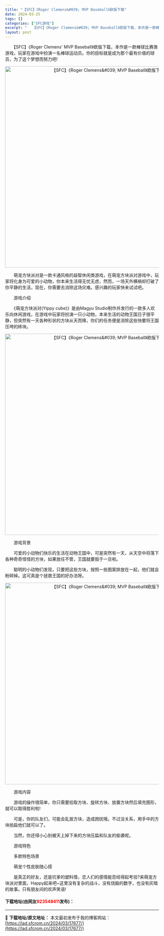 ```yaml
---
title: "【SFC】《Roger Clemens&#039; MVP Baseball》欧版下载"
date: 2024-03-25
tags: []
categories: ["SFC游戏"]
excerpt: "　　【SFC】《Roger Clemens&#039; MVP Baseball》欧版下载，本作是一款棒球比赛类游戏，玩家在游戏中扮演一名棒球运动员。你的目标就是成为那个最有价值的球员，为了这个梦想而努力吧! 　　萌宠方块派对是一款卡通风格的益智休闲类游戏，在萌宠方块派对游戏中，玩家将化身为可爱的小动&hellip;"
layout: post
---
```


 <p>　　【SFC】《Roger Clemens&#39; MVP Baseball》欧版下载，本作是一款棒球比赛类游戏，玩家在游戏中扮演一名棒球运动员。你的目标就是成为那个最有价值的球员，为了这个梦想而努力吧!</p> <p align="center"><img align="" border="0" src="https://lad.sfcrom.cn/wp-content/uploads/2024/03/20240325_6600c9699ecff.png" width="658" alt="【SFC】《Roger Clemens&amp;#039; MVP Baseball》欧版下载" /></p> <p>　　萌宠方块派对是一款卡通风格的益智休闲类游戏，在萌宠方块派对游戏中，玩家将化身为可爱的小动物，你本来生活得无忧无虑，然而，一场天外横祸却打破了你平静的生活，现在，你需要去消除这场灾难。感兴趣的玩家快来试试吧。</p> <p>　　游戏介绍</p> <p>　　《萌宠方块派对(Yippy cube)》是由Magyu Studio制作并发行的一款多人欢乐向休闲游戏，在游戏中玩家将扮演一只小动物，本来生活的动物王国日子很平静，但突然有一天各种形状的方块从天而降，你们的任务便是消除这些快要将王国压垮的砖块。</p> <p align="center"><img align="" border="0" src="https://lad.sfcrom.cn/wp-content/uploads/2024/03/20240325_6600c96b0fabf.png" width="658" alt="【SFC】《Roger Clemens&amp;#039; MVP Baseball》欧版下载" /></p> <p>　　游戏背景</p> <p>　　可爱的小动物们快乐的生活在动物王国中，可是突然有一天，从天空中将落下各种奇奇怪怪的方块，如果放任不管，王国就要毁于一旦啦。</p> <p>　　聪明的小动物们发现，只要把这些方块，按照一些图案排放在一起，他们就会粉碎掉。这可真是个拯救王国的好办法呀。</p> <p align="center"><img align="" border="0" src="https://lad.sfcrom.cn/wp-content/uploads/2024/03/20240325_6600c96c4e5df.png" width="659" alt="【SFC】《Roger Clemens&amp;#039; MVP Baseball》欧版下载" /></p> <p>　　游戏内容</p> <p>　　游戏的操作很简单，你只需要拾取方块、旋转方块、放置方块然后填充图形，就可以取得胜利啦!</p> <p>　　可是，你的队友们，可能会乱放方块，造成困扰哦。不过没关系，用手中的方块拍扁他们就可以了。</p> <p>　　当然，你还得小心别被天上掉下来的方块压扁和队友的偷袭呢。</p> <p>　　游戏特色</p> <p>　　多款特色场景</p> <p>　　萌宠个性皮肤随心搭</p> <p>　　是真正的好友，还是坑爹的塑料情，恋人们的感情能否经得起考验?来萌宠方块派对里面，Happy起来吧~这里没有复杂的战斗，没有烧脑的数字，也没有灰暗的故事。只有朋友间的欢声笑语!</p> <p><h4>下载地址(由网友<font color="red">923548411</font>发布)：</h4></p> 

---
📖 **下载地址/原文地址：** 本文最初发布于我的博客网站：[https://lad.sfcrom.cn/2024/03/17677/](https://lad.sfcrom.cn/2024/03/17677/)
